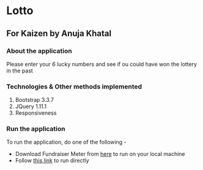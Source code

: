# Lotto 
## For Kaizen by Anuja Khatal

### About the application
Please enter your 6 lucky numbers and see if ou could have won the lottery in the past

### Technologies & Other methods implemented
1. Bootstrap 3.3.7
3. JQuery 1.11.1
4. Responsiveness

### Run the application
To run the application, do one of the following - 
* Download Fundraiser Meter from [here](https://github.com/anujakhatal/Fundraiser) to run on your local machine
* Follow [this link](https://anujakhatal.github.io/Fundraiser/) to run directly
